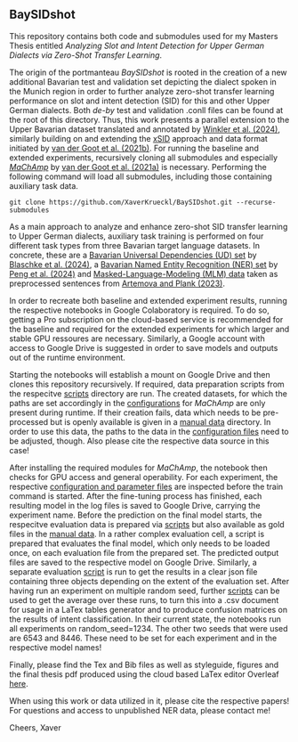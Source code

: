 ## BaySIDshot

This repository contains both code and submodules used for my Masters Thesis entitled _Analyzing Slot and Intent Detection for Upper German Dialects via Zero-Shot Transfer Learning_.

The origin of the portmanteau *BaySIDshot* is rooted in the creation of a new additional Bavarian test and validation set depicting the dialect spoken in the Munich region in order to further analyze zero-shot transfer learning performance on slot and intent detection (SID) for this and other Upper German dialects.
Both _de-by_ test and validation .conll files can be found at the root of this directory.
Thus, this work presents a parallel extension to the Upper Bavarian dataset translated and annotated by [Winkler et al. (2024)](https://aclanthology.org/2024.lrec-main.1297/), similarly building on and extending the [xSID](https://github.com/mainlp/xsid) approach and data format initiated by [van der Goot et al. (2021b)](https://aclanthology.org/2021.naacl-main.197/). 
For running the baseline and extended experiments, recursively cloning all submodules and especially [_MaChAmp_](https://github.com/machamp-nlp/machamp) by [van der Goot et al. (2021a)](https://aclanthology.org/2021.eacl-demos.22/) is necessary.
Performing the following command will load all submodules, including those containing auxiliary task data.
```
git clone https://github.com/XaverKrueckl/BaySIDshot.git --recurse-submodules
```
As a main approach to analyze and enhance zero-shot SID transfer learning to Upper German dialects, auxiliary task training is performed on four different task types from three Bavarian target language datasets.
In concrete, these are a [Bavarian Universal Dependencies (UD) set](https://github.com/UniversalDependencies/UD_Bavarian-MaiBaam) by [Blaschke et al. (2024)](https://aclanthology.org/2024.lrec-main.953/), a [Bavarian Named Entity Recognition (NER) set](https://github.com/mainlp/BarNER/tree/main/data/BarNER-final) by [Peng et al. (2024)](https://aclanthology.org/2024.lrec-main.1262/) and [Masked-Language-Modeling (MLM) data](https://github.com/mainlp/dialect-BLI/blob/main/labelled_data/bitext/bar/ann_1.csv) taken as preprocessed sentences from [Artemova and Plank (2023)](https://aclanthology.org/2023.nodalida-1.39/).

In order to recreate both baseline and extended experiment results, running the respective notebooks in Google Colaboratory is required.
To do so, getting a Pro subscription on the cloud-based service is recommended for the baseline and required for the extended experiments for which larger and stable GPU ressoures are necessary.
Similarly, a Google account with access to Google Drive is suggested in order to save models and outputs out of the runtime environment.

Starting the notebooks will establish a mount on Google Drive and then clones this repository recursively.
If required, data preparation scripts from the respecitve [scripts](https://github.com/XaverKrueckl/BaySIDshot/tree/main/scripts) directory are run.
The created datasets, for which the paths are set accordingly in the [configurations](https://github.com/XaverKrueckl/BaySIDshot/tree/main/configs) for _MaChAmp_ are only present during runtime.
If their creation fails, data which needs to be pre-processed but is openly available is given in a [manual data](https://github.com/XaverKrueckl/BaySIDshot/tree/main/manual_data) directory.
In order to use this data, the paths to the data in the [configuration files](https://github.com/XaverKrueckl/BaySIDshot/tree/main/configs) need to be adjusted, though. Also please cite the respective data source in this case!

After installing the required modules for _MaChAmp_, the notebook then checks for GPU access and general operability.
For each experiment, the respective [configuration and parameter files](https://github.com/XaverKrueckl/BaySIDshot/tree/main/configs) are inspected before the train command is started.
After the fine-tuning process has finished, each resulting model in the log files is saved to Google Drive, carrying the experiment name.
Before the prediction on the final model starts, the respecitve evaluation data is prepared via [scripts](https://github.com/XaverKrueckl/BaySIDshot/tree/main/scripts) but also available as gold files in the [manual data](https://github.com/XaverKrueckl/BaySIDshot/tree/main/manual_data).
In a rather complex evaluation cell, a script is prepared that evaluates the final model, which only needs to be loaded once, on each evaluation file from the prepared set. 
The predicted output files are saved to the respective model on Google Drive.
Similarly, a separate evaluation [script](https://github.com/XaverKrueckl/BaySIDshot/tree/main/scripts) is run to get the results in a clear json file containing three objects depending on the extent of the evaluation set.
After having run an experiment on multiple random seed, further [scripts](https://github.com/XaverKrueckl/BaySIDshot/tree/main/scripts) can be used to get the average over these runs, to turn this into a .csv document for usage in a LaTex tables generator and to produce confusion matrices on the results of intent classification.
In their current state, the notebooks run all experiments on random_seed=1234. 
The other two seeds that were used are 6543 and 8446. These need to be set for each experiment and in the respective model names!

Finally, please find the Tex and Bib files as well as styleguide, figures and the final thesis pdf produced using the cloud based LaTex editor Overleaf [here](https://github.com/XaverKrueckl/BaySIDshot/tree/main/thesis).

When using this work or data utilized in it, please cite the respective papers!
For questions and access to unpublished NER data, please contact me!

Cheers,
Xaver
